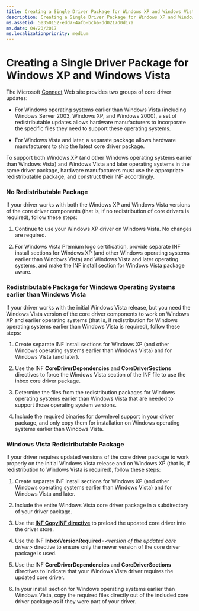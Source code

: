 ```yaml
---
title: Creating a Single Driver Package for Windows XP and Windows Vista
description: Creating a Single Driver Package for Windows XP and Windows Vista
ms.assetid: 5e350152-edd7-4afb-bcba-dd0217d0d17a
ms.date: 04/20/2017
ms.localizationpriority: medium
---
```


# Creating a Single Driver Package for Windows XP and Windows Vista


The Microsoft [Connect](https://go.microsoft.com/fwlink/p/?linkid=133880) Web site provides two groups of core driver updates:

-   For Windows operating systems earlier than Windows Vista (including Windows Server 2003, Windows XP, and Windows 2000), a set of redistributable updates allows hardware manufacturers to incorporate the specific files they need to support these operating systems.

-   For Windows Vista and later, a separate package allows hardware manufacturers to ship the latest core driver package.

To support both Windows XP (and other Windows operating systems earlier than Windows Vista) and Windows Vista and later operating systems in the same driver package, hardware manufacturers must use the appropriate redistributable package, and construct their INF accordingly.

### No Redistributable Package

If your driver works with both the Windows XP and Windows Vista versions of the core driver components (that is, if no redistribution of core drivers is required), follow these steps:

1.  Continue to use your Windows XP driver on Windows Vista. No changes are required.

2.  For Windows Vista Premium logo certification, provide separate INF install sections for Windows XP (and other Windows operating systems earlier than Windows Vista) and Windows Vista and later operating systems, and make the INF install section for Windows Vista package aware.

### <a href="" id="redistributable-package-for-windows-operating-systems-earlier-than-win"></a> Redistributable Package for Windows Operating Systems earlier than Windows Vista

If your driver works with the initial Windows Vista release, but you need the Windows Vista version of the core driver components to work on Windows XP and earlier operating systems (that is, if redistribution for Windows operating systems earlier than Windows Vista is required), follow these steps:

1.  Create separate INF install sections for Windows XP (and other Windows operating systems earlier than Windows Vista) and for Windows Vista (and later).

2.  Use the INF **CoreDriverDependencies** and **CoreDriverSections** directives to force the Windows Vista section of the INF file to use the inbox core driver package.

3.  Determine the files from the redistribution packages for Windows operating systems earlier than Windows Vista that are needed to support those operating system versions.

4.  Include the required binaries for downlevel support in your driver package, and only copy them for installation on Windows operating systems earlier than Windows Vista.

### Windows Vista Redistributable Package

If your driver requires updated versions of the core driver package to work properly on the initial Windows Vista release and on Windows XP (that is, if redistribution to Windows Vista is required), follow these steps:

1.  Create separate INF install sections for Windows XP (and other Windows operating systems earlier than Windows Vista) and for Windows Vista and later.

2.  Include the entire Windows Vista core driver package in a subdirectory of your driver package.

3.  Use the [**INF CopyINF directive**](../install/inf-copyinf-directive.md) to preload the updated core driver into the driver store.

4.  Use the INF **InboxVersionRequired**=*&lt;version of the updated core driver&gt;* directive to ensure only the newer version of the core driver package is used.

5.  Use the INF **CoreDriverDependencies** and **CoreDriverSections** directives to indicate that your Windows Vista driver requires the updated core driver.

6.  In your install section for Windows operating systems earlier than Windows Vista, copy the required files directly out of the included core driver package as if they were part of your driver.

 

